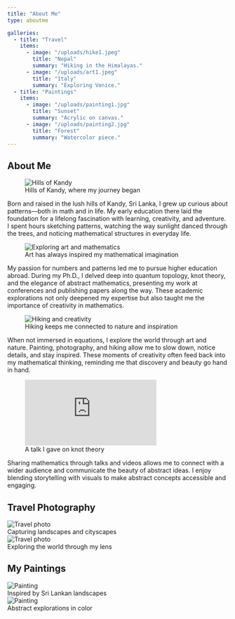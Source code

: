 ```yaml
---
title: "About Me"
type: aboutme

galleries:
  - title: "Travel"
    items:
      - image: "/uploads/hike1.jpeg"
        title: "Nepal"
        summary: "Hiking in the Himalayas."
      - image: "/uploads/art1.jpeg"
        title: "Italy"
        summary: "Exploring Venice."
  - title: "Paintings"
    items:
      - image: "/uploads/painting1.jpg"
        title: "Sunset"
        summary: "Acrylic on canvas."
      - image: "/uploads/painting2.jpg"
        title: "Forest"
        summary: "Watercolor piece."
---
```


<section class="prose lg:prose-lg mx-auto px-4 py-12">

  <h1 class="text-4xl font-bold text-center mb-12">About Me</h1>

  <!-- First image floated LEFT -->
  <figure class="float-left w-1/4 mr-6 mb-6">
    <img src="/uploads/kandy.png" alt="Hills of Kandy" class="rounded-xl shadow-md">
    <figcaption class="text-sm text-gray-600 mt-2 text-center">
      Hills of Kandy, where my journey began
    </figcaption>
  </figure>

  <p>
    Born and raised in the lush hills of Kandy, Sri Lanka, I grew up curious about
    patterns—both in math and in life. My early education there laid the foundation 
    for a lifelong fascination with learning, creativity, and adventure.
    I spent hours sketching patterns, watching the way sunlight danced through the trees, 
    and noticing mathematical structures in everyday life.
  </p>

  <!-- Second image floated RIGHT -->
  <figure class="float-right w-1/4 ml-6 mb-6">
    <img src="/uploads/art1.jpeg" alt="Exploring art and mathematics" class="rounded-xl shadow-md">
    <figcaption class="text-sm text-gray-600 mt-2 text-center">
      Art has always inspired my mathematical imagination
    </figcaption>
  </figure>

  <p>
    My passion for numbers and patterns led me to pursue higher education abroad. 
    During my Ph.D., I delved deep into quantum topology, knot theory, and the elegance 
    of abstract mathematics, presenting my work at conferences and publishing papers 
    along the way. These academic explorations not only deepened my expertise but also 
    taught me the importance of creativity in mathematics.
  </p>

  <!-- Third image floated LEFT -->
  <figure class="float-left w-1/4 mr-6 mb-6">
    <img src="/uploads/hike1.jpeg" alt="Hiking and creativity" class="rounded-xl shadow-md">
    <figcaption class="text-sm text-gray-600 mt-2 text-center">
      Hiking keeps me connected to nature and inspiration
    </figcaption>
  </figure>

  <p>
    When not immersed in equations, I explore the world through art and nature. 
    Painting, photography, and hiking allow me to slow down, notice details, 
    and stay inspired. These moments of creativity often feed back into my 
    mathematical thinking, reminding me that discovery and beauty go hand in hand.
  </p>

  <!-- Example YouTube embed with caption -->
  <figure class="float-right w-2/5 ml-6 mb-6">
    <iframe class="aspect-video rounded-lg shadow-md"
            src="https://www.youtube.com/embed/YOUR_VIDEO_ID"
            frameborder="0" allowfullscreen></iframe>
    <figcaption class="text-sm text-gray-600 mt-2 text-center">
      A talk I gave on knot theory
    </figcaption>
  </figure>

  <p>
    Sharing mathematics through talks and videos allows me to connect with 
    a wider audience and communicate the beauty of abstract ideas. 
    I enjoy blending storytelling with visuals to make abstract concepts 
    accessible and engaging.
  </p>

  <!-- Clear floats so galleries start clean -->
  <div class="clear-both"></div>

  <!-- Gallery 1 -->
  <h2 class="text-2xl font-bold mt-12 mb-6">Travel Photography</h2>
  <div class="grid grid-cols-1 md:grid-cols-2 gap-6">
    <div class="rounded-xl shadow-md overflow-hidden">
      <img src="/uploads/hike1.jpeg" alt="Travel photo">
      <div class="p-4 text-center text-gray-700 text-sm">Capturing landscapes and cityscapes</div>
    </div>
    <div class="rounded-xl shadow-md overflow-hidden">
      <img src="/uploads/art1.jpeg" alt="Travel photo">
      <div class="p-4 text-center text-gray-700 text-sm">Exploring the world through my lens</div>
    </div>
  </div>

  <!-- Gallery 2 -->
  <h2 class="text-2xl font-bold mt-12 mb-6">My Paintings</h2>
  <div class="grid grid-cols-1 md:grid-cols-2 gap-6">
    <div class="rounded-xl shadow-md overflow-hidden">
      <img src="/uploads/kandy.png" alt="Painting">
      <div class="p-4 text-center text-gray-700 text-sm">Inspired by Sri Lankan landscapes</div>
    </div>
    <div class="rounded-xl shadow-md overflow-hidden">
      <img src="/uploads/art1.jpeg" alt="Painting">
      <div class="p-4 text-center text-gray-700 text-sm">Abstract explorations in color</div>
    </div>
  </div>

</section>






